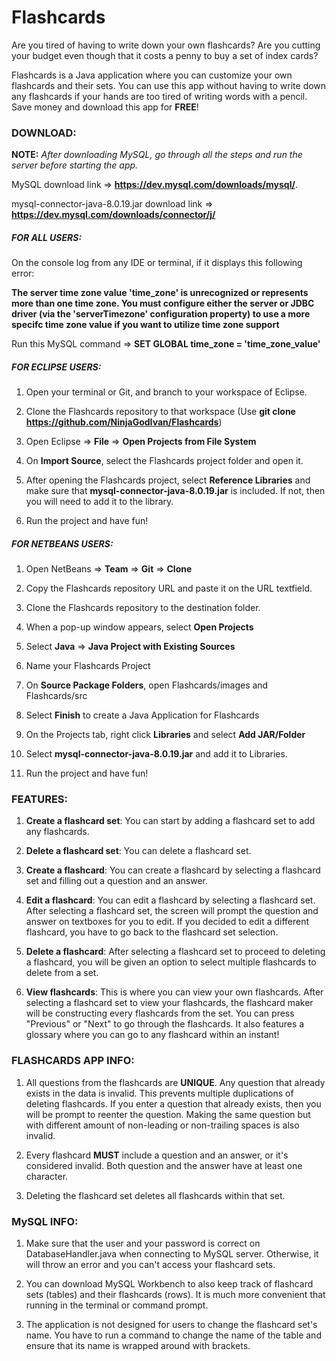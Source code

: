 # Flashcards

Are you tired of having to write down your own flashcards? Are you cutting your budget even though that it costs a penny to buy a set of index cards?

Flashcards is a Java application where you can customize your own flashcards and their sets. You can use this app without having to write down any flashcards if your hands are too tired of writing words with a pencil. Save money and download this app for **FREE**!

### DOWNLOAD:

**NOTE:** *After downloading MySQL, go through all the steps and run the server before starting the app.*

MySQL download link => **https://dev.mysql.com/downloads/mysql/**.

mysql-connector-java-8.0.19.jar download link => **https://dev.mysql.com/downloads/connector/j/**

##### FOR ALL USERS:

On the console log from any IDE or terminal, if it displays this following error: 

**The server time zone value 'time_zone' is unrecognized or represents more than one time zone. You must configure either the server or JDBC driver (via the 'serverTimezone' configuration property) to use a more specifc time zone value if you want to utilize time zone support**

Run this MySQL command => **SET GLOBAL time_zone = 'time_zone_value'**

##### FOR ECLIPSE USERS:

1. Open your terminal or Git, and branch to your workspace of Eclipse.

2. Clone the Flashcards repository to that workspace (Use **git clone https://github.com/NinjaGodIvan/Flashcards**)

3. Open Eclipse => **File** => **Open Projects from File System**

4. On **Import Source**, select the Flashcards project folder and open it.

5. After opening the Flashcards project, select **Reference Libraries** and make sure that **mysql-connector-java-8.0.19.jar** is included. If not, then you will need to add it to the library.

6. Run the project and have fun!
	
##### FOR NETBEANS USERS:

1. Open NetBeans => **Team** => **Git** => **Clone**

2. Copy the Flashcards repository URL and paste it on the URL textfield.

3. Clone the Flashcards repository to the destination folder.

4. When a pop-up window appears, select **Open Projects**

5. Select **Java** => **Java Project with Existing Sources**

6. Name your Flashcards Project

7. On **Source Package Folders**, open Flashcards/images and Flashcards/src

8. Select **Finish** to create a Java Application for Flashcards

9. On the Projects tab, right click **Libraries** and select **Add JAR/Folder**

10. Select **mysql-connector-java-8.0.19.jar** and add it to Libraries.

11. Run the project and have fun!
	
### FEATURES:

1. **Create a flashcard set**: You can start by adding a flashcard set to add any flashcards.

2. **Delete a flashcard set**: You can delete a flashcard set.

3. **Create a flashcard**: You can create a flashcard by selecting a flashcard set and filling out a question and an answer.

4. **Edit a flashcard**: You can edit a flashcard by selecting a flashcard set. After selecting a flashcard set, the screen will prompt the question and answer on textboxes for you to edit. If you decided to edit a different flashcard, you have to go back to the flashcard set selection.

5. **Delete a flashcard**: After selecting a flashcard set to proceed to deleting a flashcard, you will be given an option to select multiple flashcards to delete from a set. 

6. **View flashcards**: This is where you can view your own flashcards. After selecting a flashcard set to view your flashcards, the flashcard maker will be constructing every flashcards from the set. You can press "Previous" or "Next" to go through the flashcards. It also features a glossary where you can go to any flashcard within an instant!

### FLASHCARDS APP INFO:

1. All questions from the flashcards are **UNIQUE**. Any question that already exists in the data is invalid. This prevents multiple duplications of deleting flashcards. If you enter a question that already exists, then you will be prompt to reenter the question. Making the same question but with different amount of non-leading or non-trailing spaces is also invalid.

2. Every flashcard **MUST** include a question and an answer, or it's considered invalid. Both question and the answer have at least one character.

3. Deleting the flashcard set deletes all flashcards within that set.

### MySQL INFO:

1. Make sure that the user and your password is correct on DatabaseHandler.java when connecting to MySQL server. Otherwise, it will throw an error and you can't access your flashcard sets.

2. You can download MySQL Workbench to also keep track of flashcard sets (tables) and their flashcards (rows). It is much more convenient that running in the terminal or command prompt. 

3. The application is not designed for users to change the flashcard set's name. You have to run a command to change the name of the table and ensure that its name is wrapped around with brackets.